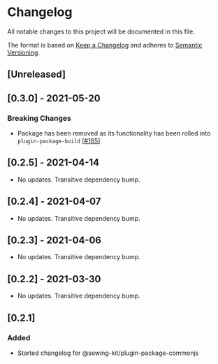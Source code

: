 # Changelog

All notable changes to this project will be documented in this file.

The format is based on [Keep a Changelog](http://keepachangelog.com/en/1.0.0/)
and adheres to [Semantic Versioning](http://semver.org/spec/v2.0.0.html).

## [Unreleased]

## [0.3.0] - 2021-05-20

### Breaking Changes

- Package has been removed as its functionality has been rolled into `plugin-package-build` [[#165](https://github.com/Shopify/sewing-kit-next/pull/165)]

## [0.2.5] - 2021-04-14

- No updates. Transitive dependency bump.

## [0.2.4] - 2021-04-07

- No updates. Transitive dependency bump.

## [0.2.3] - 2021-04-06

- No updates. Transitive dependency bump.

## [0.2.2] - 2021-03-30

- No updates. Transitive dependency bump.

## [0.2.1]

### Added

- Started changelog for @sewing-kit/plugin-package-commonjs
